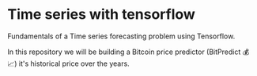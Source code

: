 # Time series with tensorflow

Fundamentals of a Time series forecasting problem using Tensorflow.

In this repository we will be building a Bitcoin price predictor (BitPredict 💰📈) it's historical price over the years.
